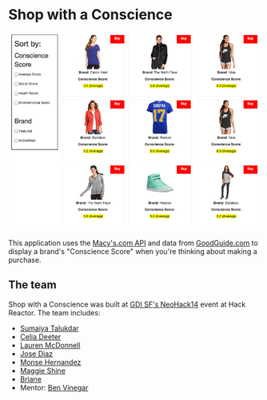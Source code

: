 Shop with a Conscience
====================
![Shop with a Conscience](https://github.com/magshi/shop-with-conscience/blob/master/img/swc-screenshot.png)

This application uses the [Macy's.com API](http://developer.macys.com) and data from [GoodGuide.com](http://www.goodguide.com) to display a brand's "Conscience Score" when you're thinking about making a purchase.

The team
--------------------
Shop with a Conscience was built at [GDI SF's NeoHack14](http://bit.ly/neoHack) event at Hack Reactor. The team includes:

* [Sumaiya Talukdar](http://twitter.com/stalukda)
* [Celia Deeter](https://twitter.com/celiadeeter)
* [Lauren McDonnell](http://www.linkedin.com/pub/lauren-mcdonnell/59/482/b7)
* [Jose Diaz](http://www.twitter.com/josediaz)
* [Monse Hernandez](http://www.twitter.com/mMonseHernandez)
* [Maggie Shine](http://www.twitter.com/magksh)
* [Briane](https://twitter.com/bchanellek)
* Mentor: [Ben Vinegar](http://www.twitter.com/bentlegen)
